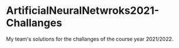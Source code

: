 # ArtificialNeuralNetwroks2021-Challanges
My team's solutions for the challanges of the course year 2021/2022.
